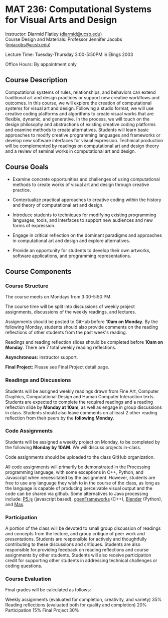 # MAT 236: Computational Systems for Visual Arts and Design

Instructor: Diarmid Flatley (diarmid@ucsb.edu) </br>
Course Design and Materials: Professor Jennifer Jacobs (jmjacobs@ucsb.edu)

Lecture Time: Tuesday-Thursday 3:00-5:50PM in Elings 2003

Office Hours: By appointment only


## Course Description
Computational systems of rules, relationships, and behaviors can extend traditional art and design practices or support new creative workflows and outcomes. In this course, we will explore the creation of computational systems for visual art and design. Following a studio format, we will use creative coding platforms and algorithms to create visual works that are flexible, dynamic, and generative. In the process, we will touch on the design philosophy and abstractions of existing creative coding platforms and examine methods to create alternatives. Students will learn basic approaches to modify creative programming languages and frameworks or develop new software interfaces for visual expression. Technical production will be complemented by readings on computational art and design theory and a review of seminal works in computational art and design.

## Course Goals

* Examine concrete opportunities and challenges of using computational methods to create works of visual art and design through creative practice.

* Contextualize practical approaches to creative coding within the history and theory of computational art and design.

* Introduce students to techniques for modifying existing programming languages, tools, and interfaces to support new audiences and new forms of expression.

* Engage in critical reflection on the dominant paradigms and approaches in computational art and design and explore alternatives.

* Provide an opportunity for students to develop their own artworks, software applications, and programming representations.

## Course Components
### Course Structure
The course meets on Mondays from 3:00-5:50 PM 

The course time will be split into discussions of weekly project assignments, discussions of the weekly readings, and lectures. 

Assignments should be posted to GitHub before **10am on Monday**. By the following Monday, students should also provide comments on the reading reflections of other students from the past week's reading.

Readings and reading reflection slides should be completed before **10am on Monday**. There are 7 total weekly reading reflections. 

**Asynchronous:** Instructor support.

**Final Project:** Please see Final Project detail page. 

### Readings and Discussions
Students will be assigned weekly readings drawn from Fine Art, Computer Graphics, Computational Design and Human Computer Interaction texts. Students are expected to complete the required readings and a reading reflection slide by **Monday at 10am**, as well as engage in group discussions in class. Students should also leave comments on at least 2 other reading reflection from their peers by the **following Monday**. 

### Code Assignments
Students will be assigned a weekly project on Monday, to be completed by the following **Monday by 10AM**. We will discuss projects in-class. 

Code assignments should be uploaded to the class GitHub organization.  

All code assignments will primarily be demonstrated in the Processing programming language, with some exceptions in C++, Python, and Javascript when necessitated by the assignment. However, students are free to use any language they wish to in the course of the class, as long as the language is capable of producing perceivable visual output and the code can be shared via github.  Some alternatives to Java processing include: [P5.js](https://p5js.org/) (javascript based), [openFrameworks](https://openframeworks.cc/) (C++), [Blender](https://www.blender.org/) (Python), and [Max](https://cycling74.com/). 

### Participation
A portion of the class will be devoted to small group discussion of readings and concepts from the lecture, and group critique of peer work and presentations. Students are responsible for actively and thoughtfully contributing to these discussions and critiques. Students are also responsible for providing feedback on reading reflections and course assignments by other students. Students will also receive participation credit for supporting other students in addressing technical challenges or coding questions.

### Course Evaluation
Final grades will be calculated as follows: 

Weekly assignments (evaluated for completion, creativity, and variety)  35%
Reading reflections (evaluated both for quality and completion)  20%
Participation 15%
Final Project 30%
